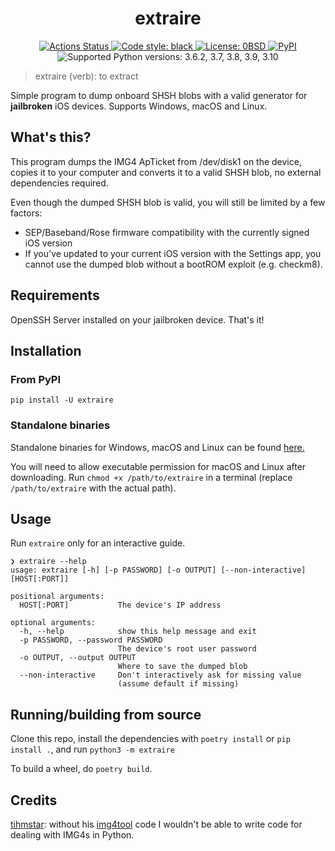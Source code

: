 <h1 align="center">extraire</h1>

<p align="center">
<a href="https://github.com/beerpiss/extraire/actions">
    <img alt="Actions Status"
      src="https://img.shields.io/github/workflow/status/beerpiss/extraire/build%20extraire?style=flat-square">
</a>
<a href="https://github.com/psf/black">
    <img alt="Code style: black"
         src="https://img.shields.io/badge/code%20style-black-000000.svg?style=flat-square">
</a>
<a href="https://github.com/beerpiss/extraire/blob/trunk/LICENSE">
    <img alt="License: 0BSD"
    src="https://img.shields.io/static/v1?label=License&message=0BSD&color=brightgreen&style=flat-square">
</a>
<a href="https://pypi.org/project/extraire/">
    <img alt="PyPI" src="https://img.shields.io/pypi/v/extraire?style=flat-square">
</a>
<img alt="Supported Python versions: 3.6.2, 3.7, 3.8, 3.9, 3.10"
     src="https://img.shields.io/pypi/pyversions/extraire?style=flat-square">
</p>

> extraire (verb): to extract

Simple program to dump onboard SHSH blobs with a valid generator for **jailbroken** iOS
devices. Supports Windows, macOS and Linux.

## What's this?
This program dumps the IMG4 ApTicket from /dev/disk1 on the device, copies it to your
computer and converts it to a valid SHSH blob, no external dependencies required.

Even though the dumped SHSH blob is valid, you will still be limited by a few factors:
- SEP/Baseband/Rose firmware compatibility with the currently signed iOS version
- If you've updated to your current iOS version with the Settings app, you cannot use
the dumped blob without a bootROM exploit (e.g. checkm8).

## Requirements
OpenSSH Server installed on your jailbroken device. That's it!

## Installation
### From PyPI
```
pip install -U extraire
```
### Standalone binaries
Standalone binaries for Windows, macOS and Linux can be found
[here.](https://github.com/beerpiss/extraire/releases/tag/v0.1.4)

You will need to allow executable permission for macOS and Linux after downloading.
Run `chmod +x /path/to/extraire` in a terminal (replace `/path/to/extraire` with the
actual path).

## Usage
Run `extraire` only for an interactive guide.

```
❯ extraire --help
usage: extraire [-h] [-p PASSWORD] [-o OUTPUT] [--non-interactive] [HOST[:PORT]]

positional arguments:
  HOST[:PORT]           The device's IP address

optional arguments:
  -h, --help            show this help message and exit
  -p PASSWORD, --password PASSWORD
                        The device's root user password
  -o OUTPUT, --output OUTPUT
                        Where to save the dumped blob
  --non-interactive     Don't interactively ask for missing value
                        (assume default if missing)
```

## Running/building from source
Clone this repo, install the dependencies with `poetry install` or `pip install .`, and
run `python3 -m extraire`

To build a wheel, do `poetry build`.

## Credits
[tihmstar](https://github.com/tihmstar): without his
[img4tool](https://github.com/tihmstar/img4tool) code I wouldn't be able to write code
for dealing with IMG4s in Python.
